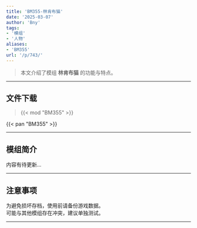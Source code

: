 ```yaml
---
title: 'BM355-林肯布猫'
date: '2025-03-07'
author: 'Bny'
tags:
- '模组'
- '人物'
aliases:
- 'BM355'
url: '/p/743/'
---
```


> 本文介绍了模组 **林肯布猫** 的功能与特点。

---

## 文件下载  

> {{< mod "BM355" >}}  

{{< pan "BM355" >}}  

---

## 模组简介

>  
内容有待更新...  

---

## 注意事项

>  
为避免损坏存档，使用前请备份游戏数据。  
可能与其他模组存在冲突，建议单独测试。  

---

